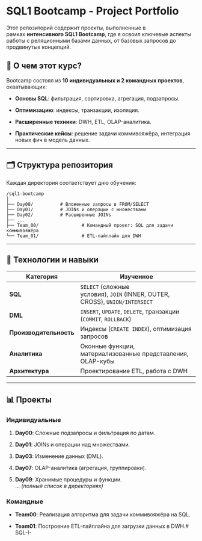 # SQL1 Bootcamp - Project Portfolio

Этот репозиторий содержит проекты, выполненные в рамках **интенсивного SQL1 Bootcamp**, где я освоил ключевые аспекты работы с реляционными базами данных, от базовых запросов до продвинутых концепций.

## 📌 **О чем этот курс?**

Bootcamp состоял из **10 индивидуальных и 2 командных проектов**, охватывающих:

- **Основы SQL**: фильтрация, сортировка, агрегация, подзапросы.
    
- **Оптимизацию**: индексы, транзакции, изоляция.
    
- **Расширенные техники**: DWH, ETL, OLAP-аналитика.
    
- **Практические кейсы**: решение задачи коммивояжёра, интеграция новых фич в модель данных.

---

## 🗂 **Структура репозитория**

Каждая директория соответствует дню обучения:
```text
/sql1-bootcamp  
│  
├── Day00/          # Вложенные запросы в FROM/SELECT  
├── Day01/          # JOINs и операции с множествами  
├── Day02/          # Расширенные JOINs  
├── ...  
├── Team_00/                # Командный проект: SQL для задачи коммивояжёра  
└── Team_01/                # ETL-пайплайн для DWH  
```

---

## 🔧 **Технологии и навыки**

| **Категория**          | **Изученное**                                                               |
| ---------------------- | --------------------------------------------------------------------------- |
| **SQL**                | `SELECT` (сложные условия), `JOIN` (INNER, OUTER, CROSS), `UNION/INTERSECT` |
| **DML**                | `INSERT`, `UPDATE`, `DELETE`, транзакции (`COMMIT`, `ROLLBACK`)             |
| **Производительность** | Индексы (`CREATE INDEX`), оптимизация запросов                              |
| **Аналитика**          | Оконные функции, материализованные представления, OLAP-кубы                 |
| **Архитектура**        | Проектирование ETL, работа с DWH                                            |

---

## 📊 **Проекты**

### Индивидуальные

1. **Day00**: Сложные подзапросы и фильтрация по датам.
    
2. **Day01**: JOINs и операции над множествами.
    
3. **Day03**: Изменение данных (DML).
    
4. **Day07**: OLAP-аналитика (агрегация, группировки).
    
5. **Day09**: Хранимые процедуры и функции.  
    ... _(полный список в директориях)_
### Командные

- **Team00**: Реализация алгоритма для задачи коммивояжёра на SQL.
    
- **Team01**: Построение ETL-пайплайна для загрузки данных в DWH.# SQL-I-

